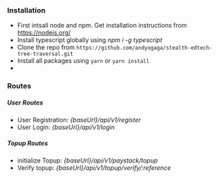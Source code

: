 ### Installation

- First intsall node and npm. Get installation instructions from https://nodejs.org/
- Install typescript globally using _npm i -g typescript_
- Clone the repo from `https://github.com/andyogaga/stealth-edtech-tree-traversal.git`
- Install all packages using `yarn` or `yarn install`
- 

### Routes

##### User Routes

- User Registration: _{baseUrl}/api/v1/register_
- User Login: _{baseUrl}/api/v1/login_

##### Topup Routes

- initialize Topup: _{baseUrl}/api/v1/paystack/topup_
- Verify topup: _{baseUrl}/api/v1/topup/verify/:reference_
